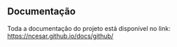 

## Documentação

Toda a documentação do projeto está disponível no link: https://ncesar.github.io/docs/github/

